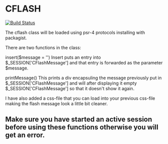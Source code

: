 CFLASH
=====
[![Build Status](https://travis-ci.org/dalleman/CFlash.svg?branch=master)](https://travis-ci.org/dalleman/CFlash)

The cflash class will be loaded using psr-4 protocols installing with packagist.

There are two functions in the class:

insert($message = '') 
Insert puts an entry into $_SESSION['CFlashMessage'] and that entry is forwarded as the parameter $message.

printMessage()
This prints a div encapsuling the message previously put in $_SESSION['CFlashMessage'] and will after displaying it empty $_SESSION['CFlashMessage'] so that it doesn't show it again.

I have also added a css-file that you can load into your previous css-file making the flash message look a little bit cleaner.

Make sure you have started an active session before using these functions otherwise you will get an error.
--------------
